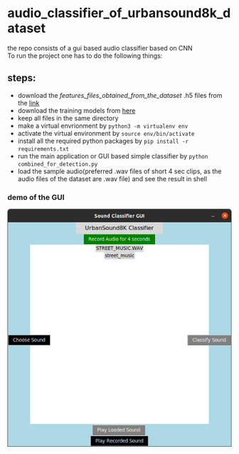 # audio_classifier_of_urbansound8k_dataset
the repo consists of a gui based audio classifier based on CNN<br>
To run the project one has to do the following things:
## steps:
* download the *features_files_obtained_from_the_dataset* .h5 files from the [link](https://drive.google.com/file/d/1Y7O0bwBspfwUp42_42JPiWqH8IeSp3av/view?usp=sharing)
* download the training models from [here](https://drive.google.com/file/d/1UwS3YY1hAjbx5f6pAS1QmD4w4TgX25wE/view?usp=sharing)
* keep all files in the same directory
* make a virtual envrionment by  ``` python3 -m virtualenv env ```
* activate the virtual environment by ``` source env/bin/activate ```
* install all the required python packages by ``` pip install -r requirements.txt ```
* run the main application or GUI based simple classifier by ``` python combined_for_detection.py ```
* load the sample audio(preferred .wav files of short 4 sec clips, as the audio files of the dataset are .wav file) and see the result in shell

### demo of the GUI
![](https://github.com/Safat99/audio_classifier_of_urbansound8k_dataset/blob/main/GUI%20screenshot.png)
